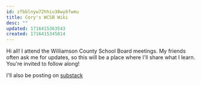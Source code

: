 ```yaml
---
id: zfbblnyw72hhiu38wy6fwmu
title: Cory's WCSB Wiki
desc: ""
updated: 1716415363543
created: 1716415345014
---
```


Hi all! I attend the Williamson County School Board meetings. My friends often ask me for updates, so this will be a place where I'll share what I learn. You're invited to follow along!

I'll also be posting on [substack](https://wcsb.substack.com)
